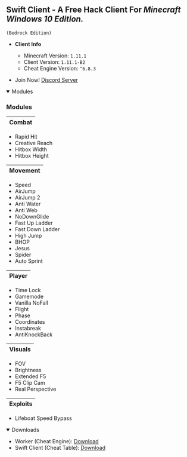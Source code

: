 ## **Swift Client** - A Free Hack Client For **_Minecraft Windows 10 Edition._**

`(Bedrock Edition)`


- **Client Info**
  - Minecraft Version: `1.11.1`
  - Client Version: `1.11.1-B2`
  - Cheat Engine Version: `^6.8.3`


- Join Now! [Discord Server](https://discord.gg/5TEq87Z)

<details open>
<summary>Modules</summary>

### Modules

Combat| 
------| 
- Rapid Hit
- Creative Reach
- Hitbox Width
- Hitbox Height

Movement| 
------| 
- Speed
- AirJump
- AirJump 2
- Anti Water
- Anti Web
- NoDownGlide
- Fast Up Ladder
- Fast Down Ladder
- High Jump
- BHOP
- Jesus
- Spider
- Auto Sprint

Player|
------|
- Time Lock
- Gamemode
- Vanilla NoFall
- Flight
- Phase
- Coordinates
- Instabreak
- AntiKnockBack

Visuals|
------|
- FOV
- Brightness
- Extended F5
- F5 Clip Cam
- Real Perspective

Exploits|
------|
- Lifeboat Speed Bypass


</details>


<details open>
<summary>Downloads</summary>

- Worker (Cheat Engine): [Download](https://cheatengine.org)
- Swift Client (Cheat Table): [Download](https://github.com/EchoHackCmd/Swift-Client/releases)


</details>
<br>
<br>
